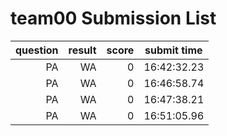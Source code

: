 # team00 Submission List
question | result | score | submit time
----:|----:|-----:|----- 
PA | WA | 0 | 16:42:32.23 
PA | WA | 0 | 16:46:58.74 
PA | WA | 0 | 16:47:38.21 
PA | WA | 0 | 16:51:05.96 
